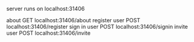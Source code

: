 server runs on localhost:31406

about GET localhost:31406/about
register user POST localhost:31406/register
sign in user POST localhost:31406/signin
invite user POST localhost:31406/invite
